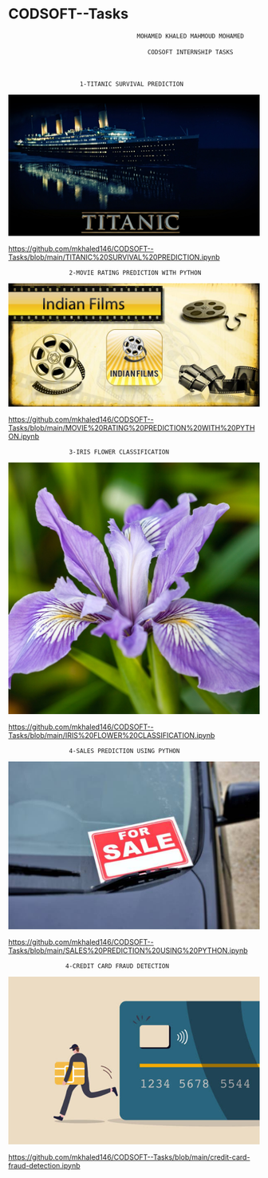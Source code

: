 # CODSOFT--Tasks

                                        MOHAMED KHALED MAHMOUD MOHAMED

                                           CODSOFT INTERNSHIP TASKS



                        1-TITANIC SURVIVAL PREDICTION
![](https://github.com/mkhaled146/CODSOFT--Tasks/blob/main/titanic.jpg)


https://github.com/mkhaled146/CODSOFT--Tasks/blob/main/TITANIC%20SURVIVAL%20PREDICTION.ipynb


                     2-MOVIE RATING PREDICTION WITH PYTHON
![](https://github.com/mkhaled146/CODSOFT--Tasks/blob/main/movies.jpg)


https://github.com/mkhaled146/CODSOFT--Tasks/blob/main/MOVIE%20RATING%20PREDICTION%20WITH%20PYTHON.ipynb



                     3-IRIS FLOWER CLASSIFICATION
![](https://github.com/mkhaled146/CODSOFT--Tasks/blob/main/iros.jpg)


https://github.com/mkhaled146/CODSOFT--Tasks/blob/main/IRIS%20FLOWER%20CLASSIFICATION.ipynb



                     4-SALES PREDICTION USING PYTHON
![](https://github.com/mkhaled146/CODSOFT--Tasks/blob/main/sales.jpg)


https://github.com/mkhaled146/CODSOFT--Tasks/blob/main/SALES%20PREDICTION%20USING%20PYTHON.ipynb

                    4-CREDIT CARD FRAUD DETECTION
![](https://github.com/mkhaled146/CODSOFT--Tasks/blob/main/card%20fraud.jpg)


https://github.com/mkhaled146/CODSOFT--Tasks/blob/main/credit-card-fraud-detection.ipynb





